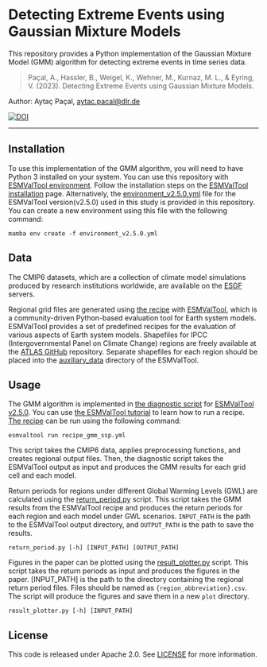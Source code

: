 # Detecting Extreme Events using Gaussian Mixture Models

This repository provides a Python implementation of the Gaussian Mixture Model (GMM) algorithm for detecting extreme events in time series data. 

> Paçal, A., Hassler, B., Weigel, K., Wehner, M., Kurnaz, M. L., & Eyring, V. (2023). Detecting Extreme Events using Gaussian Mixture Models.

Author: Aytaç Paçal, [aytac.pacal@dlr.de](mailto:aytac.pacal@dlr.de)

[![DOI](https://zenodo.org/badge/605515016.svg)](https://zenodo.org/badge/latestdoi/605515016)

------------------------------------------------------------------------

## Installation

To use this implementation of the GMM algorithm, you will need to have Python 3 installed on your system. You can use this repository with [ESMValTool environment](https://github.com/ESMValGroup/ESMValTool/blob/main/environment.yml). Follow the installation steps on the [ESMValTool installation](https://docs.esmvaltool.org/en/latest/quickstart/installation.html#mamba-conda-installation) page. Alternatively, the [environment_v2.5.0.yml](environment_v2.5.0.yml) file for the ESMValTool version(v2.5.0) used in this study is provided in this repository. You can create a new environment using this file with the following command:

    mamba env create -f environment_v2.5.0.yml

## Data

The CMIP6 datasets, which are a collection of climate model simulations produced by research institutions worldwide, are available on the [ESGF](https://esgf-data.dkrz.de/search/cmip6-dkrz/) servers.

Regional grid files are generated using [the recipe](esmvaltool/recipe_gmm_ssp.yml) with [ESMValTool](https://github.com/ESMValGroup/ESMValTool), which is a community-driven Python-based evaluation tool for Earth system models. ESMValTool provides a set of predefined recipes for the evaluation of various aspects of Earth system models. Shapefiles for IPCC (Intergovernmental Panel on Climate Change) regions are freely available at the [ATLAS GitHub](https://github.com/SantanderMetGroup/ATLAS) repository. Separate shapefiles for each region should be placed into the [auxiliary_data](esmvaltool/auxiliary_data/) directory of the ESMValTool.

## Usage

The GMM algorithm is implemented in [the diagnostic script](esmvaltool/diag_scripts/gmm/gmm_analysis.py) for [ESMValTool v2.5.0](https://github.com/ESMValGroup/ESMValTool/releases/tag/v2.5.0). You can use [the ESMValTool tutorial](https://esmvalgroup.github.io/ESMValTool_Tutorial/) to learn how to run a recipe. [The recipe](esmvaltool/recipe_gmm_ssp.yml) can be run using the following command:

    esmvaltool run recipe_gmm_ssp.yml

This script takes the CMIP6 data, applies preprocessing functions, and creates regional output files. Then, the diagnostic script takes the ESMValTool output as input and produces the GMM results for each grid cell and each model.

Return periods for regions under different Global Warming Levels (GWL) are calculated using the [return_period.py](return_period.py) script. This script takes the GMM results from the ESMValTool recipe and produces the return periods for each region and each model under GWL scenarios. `INPUT_PATH` is the path to the ESMValTool output directory, and `OUTPUT_PATH` is the path to save the results.

    return_period.py [-h] [INPUT_PATH] [OUTPUT_PATH]

Figures in the paper can be plotted using the [result_plotter.py](result_plotter.py) script. This script takes the return periods as input and produces the figures in the paper. [INPUT_PATH] is the path to the directory containing the regional return period files. Files should be named as `{region_abbreviation}.csv`. The script will produce the figures and save them in a new `plot` directory.

    result_plotter.py [-h] [INPUT_PATH]

## License
This code is released under Apache 2.0. See [LICENSE](LICENSE) for more information.
